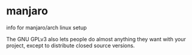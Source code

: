 # manjaro
info for manjaro/arch linux setup

The GNU GPLv3 also lets people do almost anything they want with your project, except to distribute closed source versions.


